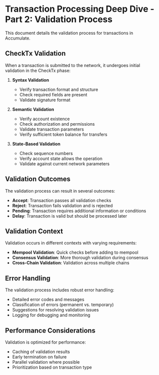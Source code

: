 # Transaction Processing Deep Dive - Part 2: Validation Process

This document details the validation process for transactions in Accumulate.

## CheckTx Validation

When a transaction is submitted to the network, it undergoes initial validation in the CheckTx phase:

1. **Syntax Validation**
   - Verify transaction format and structure
   - Check required fields are present
   - Validate signature format

2. **Semantic Validation**
   - Verify account existence
   - Check authorization and permissions
   - Validate transaction parameters
   - Verify sufficient token balance for transfers

3. **State-Based Validation**
   - Check sequence numbers
   - Verify account state allows the operation
   - Validate against current network parameters

## Validation Outcomes

The validation process can result in several outcomes:

- **Accept**: Transaction passes all validation checks
- **Reject**: Transaction fails validation and is rejected
- **Pending**: Transaction requires additional information or conditions
- **Delay**: Transaction is valid but should be processed later

## Validation Context

Validation occurs in different contexts with varying requirements:

- **Mempool Validation**: Quick checks before adding to mempool
- **Consensus Validation**: More thorough validation during consensus
- **Cross-Chain Validation**: Validation across multiple chains

## Error Handling

The validation process includes robust error handling:

- Detailed error codes and messages
- Classification of errors (permanent vs. temporary)
- Suggestions for resolving validation issues
- Logging for debugging and monitoring

## Performance Considerations

Validation is optimized for performance:

- Caching of validation results
- Early termination on failure
- Parallel validation where possible
- Prioritization based on transaction type
